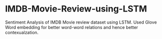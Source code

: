 # IMDB-Movie-Review-using-LSTM
Sentiment Analysis of IMDB Movie review dataset using LSTM.
Used Glove Word embedding for better word-word relations and hence better contexualzation.
